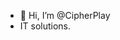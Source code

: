 - 👋 Hi, I’m @CipherPlay
- IT solutions.
  

<!---
CipherPlay/CipherPlay is a ✨ special ✨ repository because its `README.md` (this file) appears on your GitHub profile.
You can click the Preview link to take a look at your changes.
--->
